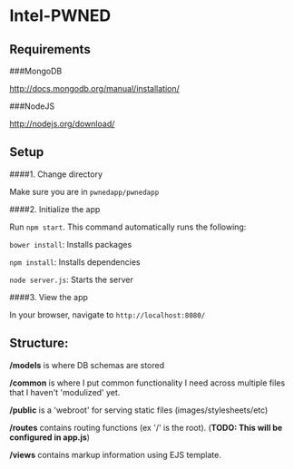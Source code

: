 Intel-PWNED
==========

Requirements
-------------------

###MongoDB

http://docs.mongodb.org/manual/installation/

###NodeJS

http://nodejs.org/download/

Setup
---------

####1. Change directory

Make sure you are in `pwnedapp/pwnedapp`

####2. Initialize the app

Run `npm start`. This command automatically runs the following:

`bower install`: Installs packages 

`npm install`: Installs dependencies 

`node server.js`: Starts the server


####3. View the app

In your browser, navigate to `http://localhost:8080/`

Structure:
-------------

**/models** is where DB schemas are stored

**/common** is where I put common functionality I need across multiple files that I
haven't 'modulized' yet.

**/public** is a 'webroot' for serving static files (images/stylesheets/etc)

**/routes** contains routing functions (ex '/' is the root). (**TODO: This will be configured in app.js**)

**/views** contains markup information using EJS template.
